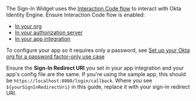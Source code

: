 The Sign-In Widget uses the [Interaction Code flow](/docs/concepts/interaction-code/) to interact with Okta Identity Engine. Ensure Interaction Code flow is enabled:

* [In your org](/docs/guides/implement-grant-type/interactioncode/main/#enable-interaction-code-grant-for-your-org)
* [In your authorization server](/docs/guides/oie-embedded-common-org-setup/nodejs/main/#update-the-default-custom-authorization-server)
* [In your app integration](/docs/guides/oie-embedded-common-org-setup/nodejs/main/#create-an-application)

To configure your app so it requires only a password, see [Set up your Okta org for a password factor-only use case](/docs/guides/oie-embedded-common-org-setup/nodejs/main/#set-up-your-okta-org-for-a-password-factor-only-use-case)

Ensure the **Sign-In Redirect URI** you set in your app integration and your app's config file are the same. If you're using the sample app, this should be `https://localhost:8080/login/callback`. Where you see `${yourSignInRedirectUri}` in this guide, replace it with your sign-in redirect URI.
